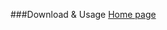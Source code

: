 <!--Meta
category:Dtask Product
title:Usage
DO NOT Delete Meta Above -->

###Download & Usage
[Home page](https://tools.deepin.io/dtask/plugin/pages/index.html)
